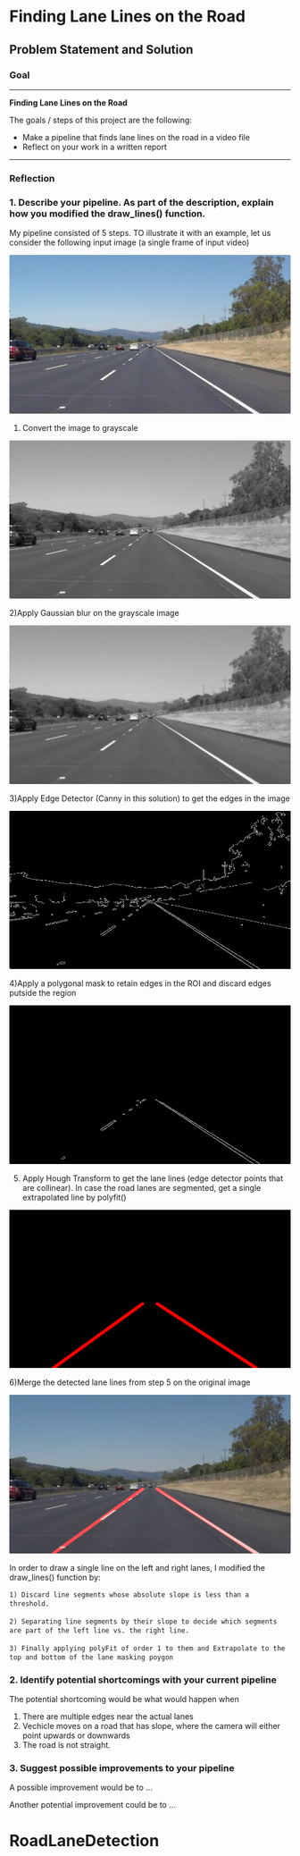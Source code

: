 # **Finding Lane Lines on the Road** 

## Problem Statement and Solution

### Goal

---

**Finding Lane Lines on the Road**

The goals / steps of this project are the following:
* Make a pipeline that finds lane lines on the road in a video file
* Reflect on your work in a written report


[//]: # (Image References)

[image1]: ./PipelineImage/solidWhiteRight.jpg "InputImage"

[//]: # (Image References)

[image2]: ./PipelineImage/gray.jpg "Grayscale"

[//]: # (Image References)

[image3]: ./PipelineImage/gBlur.jpg "Grayscale"

[//]: # (Image References)

[image4]: ./PipelineImage/cEdges.jpg "Grayscale"

[//]: # (Image References)

[image5]: ./PipelineImage/masked_cEdges.jpg "Grayscale"

[//]: # (Image References)

[image6]: ./PipelineImage/hLines.jpg "InputImage"

[//]: # (Image References)

[image7]: ./PipelineImage/line_image.jpg "InputImage"


---

### Reflection

### 1. Describe your pipeline. As part of the description, explain how you modified the draw_lines() function.

My pipeline consisted of 5 steps. TO illustrate it with an example, let us consider the following input image (a single frame of input video)

![alt text][image1]


1) Convert the image to grayscale

![alt text][image2]


2)Apply Gaussian blur on the grayscale image

![alt text][image3]


3)Apply Edge Detector (Canny in this solution) to get the edges in the image

![alt text][image4]


4)Apply a polygonal mask to retain edges in the ROI and discard edges putside the region

![alt text][image5]


5) Apply Hough Transform to get the lane lines (edge detector points that are collinear). In case the road lanes are segmented, get a single extrapolated line by polyfit()

![alt text][image6]


6)Merge the detected lane lines from step 5 on the original image

![alt text][image7]



In order to draw a single line on the left and right lanes, I modified the draw_lines() function by:

    1) Discard line segments whose absolute slope is less than a threshold.   
    
    2) Separating line segments by their slope to decide which segments are part of the left line vs. the right line.
    
    3) Finally applying polyFit of order 1 to them and Extrapolate to the top and bottom of the lane masking poygon


### 2. Identify potential shortcomings with your current pipeline


The potential shortcoming would be what would happen when 
1) There are multiple edges near the actual lanes
2) Vechicle moves on a road that has slope, where the camera will either point upwards or downwards
3) The road is not straight.



### 3. Suggest possible improvements to your pipeline

A possible improvement would be to ...

Another potential improvement could be to ...


# RoadLaneDetection
